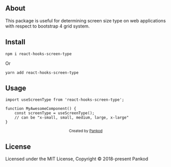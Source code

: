 ## About

This package is useful for determining screen size type on web applications with respect to bootstrap 4 grid system.

## Install

```
npm i react-hooks-screen-type

```

Or

```
yarn add react-hooks-screen-type

```

## Usage

```
import useScreenType from 'react-hooks-screen-type';

function MyAwesomeComponent() {
    const screenType = useScreenType();
    // can be "x-small, small, medium, large, x-large"
}

```

<div align="center">
  <sub>Created by <a href="https://www.pankod.com">Pankod</a></sub>
</div>

## License

Licensed under the MIT License, Copyright © 2018-present Pankod